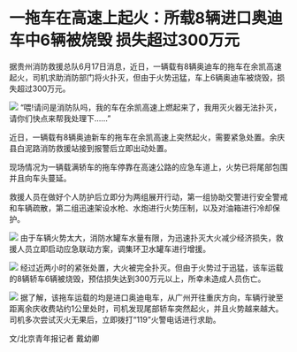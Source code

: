 

# 一拖车在高速上起火：所载8辆进口奥迪车中6辆被烧毁 损失超过300万元

据贵州消防救援总队6月17日消息，近日，一辆载有8辆奥迪车的拖车在余凯高速起火，司机求助消防部门将火扑灭，但由于火势迅猛，车上6辆奥迪车被烧毁，损失超过300万元。

![](https://inews.gtimg.com/om_bt/ORraaa6GuMk7Exwp-E07DUJq1vv21VTrW3NKok7LvQVvMAA/1000)
“喂!请问是消防队吗，我的车在余凯高速上燃起来了，我用灭火器无法扑灭，请你们快点来帮我处理下……”

近日，一辆载有8辆奥迪新车的拖车在余凯高速上突然起火，需要紧急处置。余庆县白泥路消防救援站接到报警后立即出动处置。

现场情况为一辆载满轿车的拖车停靠在高速公路的应急车道上，火势已将尾部包围并且向车头蔓延。

救援人员在做好个人防护后立即分为两组展开行动，第一组协助交警进行安全警戒和车辆疏散，第二组迅速架设水枪、水炮进行火势压制，以及对油箱进行冷却保护。

![](https://inews.gtimg.com/om_bt/Ozo9xk1Jf9wcEdAGpXYkmkhC-q6rxHqe6RBim1WyhpwuoAA/1000)
由于车辆火势太大，消防水罐车水量有限，为迅速扑灭大火减少经济损失，救援人员立即启动应急联动方案，调集环卫水罐车进行增援。

![](https://inews.gtimg.com/om_bt/O42FHcIP-B8LCk3h1Ai-SQt1bpvbGMdDEqPU0bSFZ_gwoAA/1000)
经过近两小时的紧张处置，大火被完全扑灭。但由于火势过于迅猛，该车运载的8辆轿车6辆被烧毁，预估损失达到300万元以上，所幸未造成人员伤亡。

![](https://inews.gtimg.com/om_bt/O1Z0IveyoK6t7R0G-7790ap73ujqWkg823PHlzI66ITH0AA/1000)
据了解，该拖车运载的均是进口奥迪电车，从广州开往重庆方向，车辆行驶至距离余庆收费站约1公里处时，司机发现尾部轿车突然起火，并且火势越来越大。司机多次尝试灭火无果后，立即拨打“119”火警电话进行求助。

文/北京青年报记者 戴幼卿


